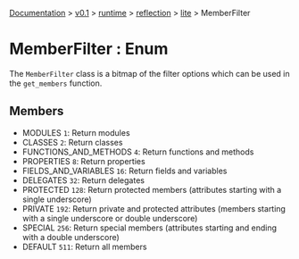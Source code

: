 [Documentation](/docs/documentation.md) >
 [v0.1](/docs/0.1/version.md) >
  [runtime](/docs/0.1/runtime/module.md) >
   [reflection](/docs/0.1/runtime/reflection/module.md) >
    [lite](/docs/0.1/runtime/reflection/lite/module.md) >
     MemberFilter

# MemberFilter : Enum

The `MemberFilter` class is a bitmap of the filter options which can be used in the `get_members` function.

## Members
- MODULES `1`: Return modules
- CLASSES `2`: Return classes
- FUNCTIONS_AND_METHODS `4`: Return functions and methods
- PROPERTIES `8`: Return properties
- FIELDS_AND_VARIABLES `16`: Return fields and variables
- DELEGATES `32`: Return delegates
- PROTECTED `128`: Return protected members (attributes starting with a single underscore)
- PRIVATE `192`: Return private and protected attributes (members starting with a single underscore or double underscore)
- SPECIAL `256`: Return special members (attributes starting and ending with a double underscore)
- DEFAULT `511`: Return all members